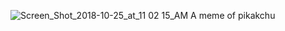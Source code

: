![Screen_Shot_2018-10-25_at_11 02 15_AM](https://user-images.githubusercontent.com/77291143/131372298-0b367069-48c0-48f5-8084-074234c73b09.jpg)
A meme of pikakchu
